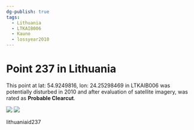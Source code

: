 ```yaml
---
dg-publish: true
tags:
  - Lithuania
  - LTKAIB006
  - Kauno
  - lossyear2010
---
```


# Point 237 in Lithuania

This point at lat: 54.9249816, lon: 24.25298469 in LTKAIB006 was potentially disturbed in 2010 and after evaluation of satellite imagery, was rated as **Probable Clearcut**.

<div class='juxtapose' data-showcredits='false'>
<img src='https://baserow-backend-production20240528124524339000000001.s3.amazonaws.com/user_files/95GTMG2ZV8YbazMcMIaIJLuAfknQjCmm_19cd367ac7e26b945e93cc322b88ed2e9aa9570c93186d12d2592ef1e5f74d12.png' data-label='August 2009' />
<img src='https://baserow-backend-production20240528124524339000000001.s3.amazonaws.com/user_files/AUTZ5cLOC0LTiwJ0mWN5aertvOhWywYU_9a1c53d30598e4cb259a9238f347297baf0b01d0b61e991a3f3fa44fe9d4039a.png' data-label='August 2011' />
</div>

lithuaniaid237